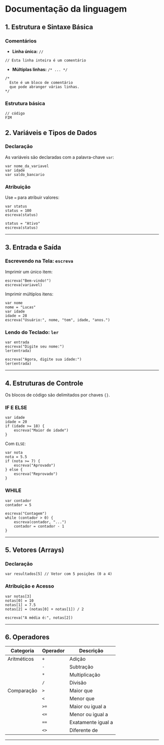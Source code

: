 # Documentação da linguagem



## 1. Estrutura e Sintaxe Básica

### Comentários


- **Linha única:** `//`

```fplus
// Esta linha inteira é um comentário
```

- **Múltiplas linhas:** `/* ... */`

```fplus
/*
  Este é um bloco de comentário
  que pode abranger várias linhas.
*/
```

### Estrutura básica

```fplus
// código
FIM
```


## 2. Variáveis e Tipos de Dados

### Declaração

As variáveis são declaradas com a palavra-chave `var`:

```fplus
var nome_da_variavel
var idade
var saldo_bancario
```

### Atribuição

Use `=` para atribuir valores:

```fplus
var status
status = 100         
escreva(status)      

status = "Ativo"     
escreva(status)      
```

---

## 3. Entrada e Saída 

### Escrevendo na Tela: `escreva`

Imprimir um único item:

```fplus
escreva("Bem-vindo!")
escreva(variavel)
```

Imprimir múltiplos itens:

```fplus
var nome 
nome = "Lucas"
var idade 
idade = 28
escreva("Usuário:", nome, "tem", idade, "anos.")
```

### Lendo do Teclado: `ler`

```fplus
var entrada
escreva("Digite seu nome:")
ler(entrada)

escreva("Agora, digite sua idade:")
ler(entrada) 
```

---

## 4. Estruturas de Controle

Os blocos de código são delimitados por chaves `{}`.

### IF E ELSE

```fplus
var idade
idade = 20
if (idade >= 18) {
    escreva("Maior de idade")
}
```

Com `ELSE`:

```fplus
var nota
nota = 5.5
if (nota >= 7) {
    escreva("Aprovado")
} else {
    escreva("Reprovado")
}
```

### WHILE

```fplus
var contador
contador = 5

escreva("Contagem")
while (contador > 0) {
    escreva(contador, "...")
    contador = contador - 1
}

```

---

## 5. Vetores (Arrays)

### Declaração

```fplus
var resultados[5] // Vetor com 5 posições (0 a 4)
```

### Atribuição e Acesso

```fplus
var notas[3]
notas[0] = 10
notas[1] = 7.5
notas[2] = (notas[0] + notas[1]) / 2

escreva("A média é:", notas[2])
```

---

## 6. Operadores

| Categoria     | Operador | Descrição                       |
|---------------|----------|---------------------------------|
| Aritméticos   | `+`      | Adição                          |
|               | `-`      | Subtração                       |
|               | `*`      | Multiplicação                   |
|               | `/`      | Divisão                         |
| Comparação    | `>`      | Maior que                       |
|               | `<`      | Menor que                       |
|               | `>=`     | Maior ou igual a                |
|               | `<=`     | Menor ou igual a                |
|               | `==`     | Exatamente igual a              |
|               | `<>`     | Diferente de                    |

---

